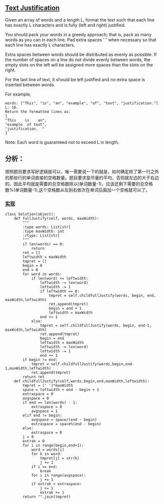 ## [Text Justification](https://leetcode.com/problems/text-justification/#/description)

Given an array of words and a length L, format the text such that each line has exactly L characters and is fully (left and right) justified.

You should pack your words in a greedy approach; that is, pack as many words as you can in each line. Pad extra spaces ' ' when necessary so that each line has exactly L characters.

Extra spaces between words should be distributed as evenly as possible. If the number of spaces on a line do not divide evenly between words, the empty slots on the left will be assigned more spaces than the slots on the right.

For the last line of text, it should be left justified and no extra space is inserted between words.

For example,
```
words: ["This", "is", "an", "example", "of", "text", "justification."]
L: 16.
Return the formatted lines as:
[
"This    is    an",
"example  of text",
"justification.  "
]
```
Note: Each word is guaranteed not to exceed L in length.

## 分析：

按照题目要求写好逻辑就可以，唯一需要说一下的就是，如何确定除了第一行之外的那些行的单词直接的空格数量。题目要求是尽量的平均，否则就左边的大于右边的。因此平均就是需要的总空格数除以(单词数量-1)，应该还剩下需要的总空格数%(单词数量-1),这个空格数从左到右依次在单词后面加一个空格就可以了。

### [实现](../sourcecode/TextJustification.py)
```
class Solution(object):
    def fullJustify(self, words, maxWidth):
        """
        :type words: List[str]
        :type maxWidth: int
        :rtype: List[str]
        """
        if len(words) == 0:
            return
        ret = []
        leftwidth = maxWidth
        tmpret = []
        begin = 0
        end = 0
        for word in words:
            if len(word) <= leftwidth:
                leftwidth -= len(word)
                leftwidth -= 1
                if leftwidth == 0:
                    tmpret = self.childfullJustify(words, begin, end, maxWidth,leftwidth)
                    ret.append(tmpret)
                    begin = end + 1
                    leftwidth = maxWidth
                end += 1
            else:
                tmpret = self.childfullJustify(words, begin, end-1, maxWidth,leftwidth)
                ret.append(tmpret)
                begin = end
                leftwidth = maxWidth
                leftwidth -= len(word)
                leftwidth -= 1
                end += 1
        if begin != end:
            tmpret = self.childfullJustify(words,begin,end-1,maxWidth,leftwidth)
            ret.append(tmpret)
        return ret
    def childfullJustify(self,words,begin,end,maxWidth,leftwidth):
        tmpret = [' ']*maxWidth
        space = leftwidth + end - begin + 1
        extraspace = 0
        avgspace = 0
        if end == len(words) - 1:
            extraspace = 0
            avgspace = 1
        elif end != begin:
            avgspace = space/(end - begin)
            extraspace = space%(end - begin)
        else:
            extraspace = 0
        j = 0
        extrak = 0
        for i in range(begin,end+1):
            word = words[i]
            for k in word:
                tmpret[j] = str(k)
                j += 1
            if i == end:
                break
            for i in range(avgspace):
                j += 1
            if extrak < extraspace:
                j += 1
                extrak += 1
        return "".join(tmpret)
```
